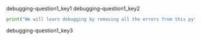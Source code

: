 debugging-question1_key1
debugging-question1_key2


```python
print("We will learn debugging by removing all the errors from this python file.")
```

debugging-question1_key3
